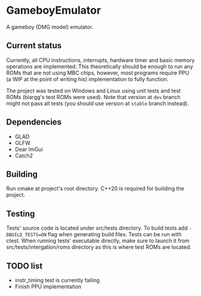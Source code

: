 # GameboyEmulator
A gameboy (DMG model) emulator.

## Current status
Currently, all CPU instructions, interrupts, hardware timer and basic memory operations are implemented. This theoretically should be enough to run any ROMs that are not using MBC chips, however, most programs require PPU (a WIP at the point of writing his) implementation to fully function.

The project was tested on Windows and Linux using unit tests and test ROMs (blargg's test ROMs were used). Note that version at `dev` branch might not pass all tests (you should use version at `stable` branch instead).

## Dependencies
 - GLAD
 - GLFW
 - Dear ImGui
 - Catch2
## Building
Run cmake at project's root directory. C++20 is required for building the project.
## Testing
Tests' source code is located under src/tests directory. To build tests add `-DBUILD_TESTS=ON` flag when generating build files. Tests can be run with ctest. When running tests' executable directly, make sure to launch it from src/tests/intergation/roms directory as this is where test ROMs are located.
## TODO list
- instr_timing test is currently failing
- Finish PPU implementation
